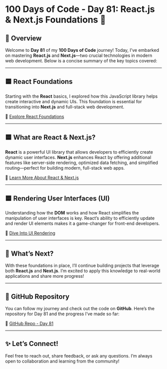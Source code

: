 # 100 Days of Code - Day 81: React.js & Next.js Foundations 🚀

## 📖 Overview
Welcome to **Day 81** of my **100 Days of Code** journey! Today, I’ve embarked on mastering **React.js** and **Next.js**—two crucial technologies in modern web development. Below is a concise summary of the key topics covered:

---

## 🟦 React Foundations
Starting with the **React** basics, I explored how this JavaScript library helps create interactive and dynamic UIs. This foundation is essential for transitioning into **Next.js** and full-stack web development. 

🔗 [Explore React Foundations](https://nextjs.org/learn/react-foundations)

---

## 🟦 What are React & Next.js?
**React** is a powerful UI library that allows developers to efficiently create dynamic user interfaces. **Next.js** enhances React by offering additional features like server-side rendering, optimized data fetching, and simplified routing—perfect for building modern, full-stack web apps.

🔗 [Learn More About React & Next.js](https://nextjs.org/learn/react-foundations/what-is-react-and-nextjs)

---

## 🟦 Rendering User Interfaces (UI)
Understanding how the **DOM** works and how React simplifies the manipulation of user interfaces is key. React’s ability to efficiently update and render UI elements makes it a game-changer for front-end developers.

🔗 [Dive Into UI Rendering](https://nextjs.org/learn/react-foundations/rendering-ui)

---

## 💼 What’s Next?
With these foundations in place, I’ll continue building projects that leverage both **React.js** and **Next.js**. I’m excited to apply this knowledge to real-world applications and share more progress!

---

## 🔗 GitHub Repository
You can follow my journey and check out the code on **GitHub**. Here’s the repository for Day 81 and the progress I’ve made so far:

🔗 [GitHub Repo - Day 81](https://github.com/muhammadwaheedaree/100-days-coding-challenge.git)

---

## ✨ Let’s Connect!
Feel free to reach out, share feedback, or ask any questions. I’m always open to collaboration and learning from the community!

